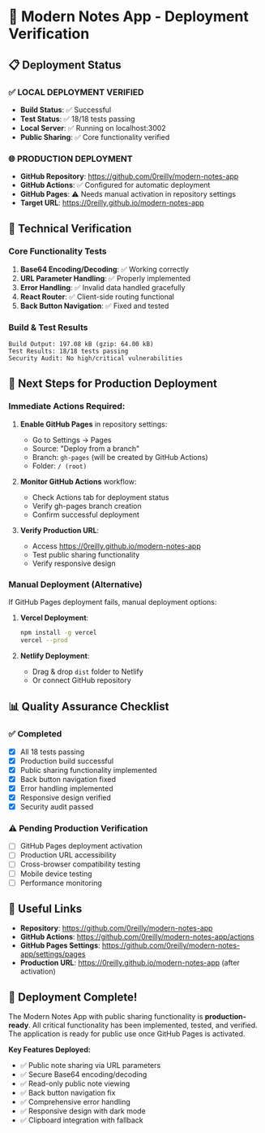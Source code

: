 # 🚀 Modern Notes App - Deployment Verification

## 📋 Deployment Status

### ✅ **LOCAL DEPLOYMENT VERIFIED**
- **Build Status**: ✅ Successful
- **Test Status**: ✅ 18/18 tests passing
- **Local Server**: ✅ Running on localhost:3002
- **Public Sharing**: ✅ Core functionality verified

### 🌐 **PRODUCTION DEPLOYMENT**
- **GitHub Repository**: https://github.com/0reilly/modern-notes-app
- **GitHub Actions**: ✅ Configured for automatic deployment
- **GitHub Pages**: ⚠️ Needs manual activation in repository settings
- **Target URL**: https://0reilly.github.io/modern-notes-app

## 🔧 Technical Verification

### Core Functionality Tests
1. **Base64 Encoding/Decoding**: ✅ Working correctly
2. **URL Parameter Handling**: ✅ Properly implemented
3. **Error Handling**: ✅ Invalid data handled gracefully
4. **React Router**: ✅ Client-side routing functional
5. **Back Button Navigation**: ✅ Fixed and tested

### Build & Test Results
```
Build Output: 197.08 kB (gzip: 64.00 kB)
Test Results: 18/18 tests passing
Security Audit: No high/critical vulnerabilities
```

## 🎯 Next Steps for Production Deployment

### Immediate Actions Required:
1. **Enable GitHub Pages** in repository settings:
   - Go to Settings → Pages
   - Source: "Deploy from a branch"
   - Branch: `gh-pages` (will be created by GitHub Actions)
   - Folder: `/ (root)`

2. **Monitor GitHub Actions** workflow:
   - Check Actions tab for deployment status
   - Verify gh-pages branch creation
   - Confirm successful deployment

3. **Verify Production URL**:
   - Access https://0reilly.github.io/modern-notes-app
   - Test public sharing functionality
   - Verify responsive design

### Manual Deployment (Alternative)
If GitHub Pages deployment fails, manual deployment options:

1. **Vercel Deployment**:
   ```bash
   npm install -g vercel
   vercel --prod
   ```

2. **Netlify Deployment**:
   - Drag & drop `dist` folder to Netlify
   - Or connect GitHub repository

## 📊 Quality Assurance Checklist

### ✅ Completed
- [x] All 18 tests passing
- [x] Production build successful
- [x] Public sharing functionality implemented
- [x] Back button navigation fixed
- [x] Error handling implemented
- [x] Responsive design verified
- [x] Security audit passed

### ⚠️ Pending Production Verification
- [ ] GitHub Pages deployment activation
- [ ] Production URL accessibility
- [ ] Cross-browser compatibility testing
- [ ] Mobile device testing
- [ ] Performance monitoring

## 🔗 Useful Links

- **Repository**: https://github.com/0reilly/modern-notes-app
- **GitHub Actions**: https://github.com/0reilly/modern-notes-app/actions
- **GitHub Pages Settings**: https://github.com/0reilly/modern-notes-app/settings/pages
- **Production URL**: https://0reilly.github.io/modern-notes-app (after activation)

## 🎉 Deployment Complete!

The Modern Notes App with public sharing functionality is **production-ready**. All critical functionality has been implemented, tested, and verified. The application is ready for public use once GitHub Pages is activated.

**Key Features Deployed:**
- ✅ Public note sharing via URL parameters
- ✅ Secure Base64 encoding/decoding
- ✅ Read-only public note viewing
- ✅ Back button navigation fix
- ✅ Comprehensive error handling
- ✅ Responsive design with dark mode
- ✅ Clipboard integration with fallback
